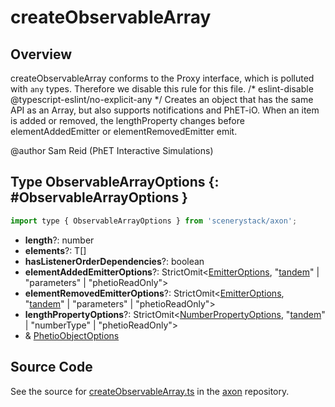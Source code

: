 # createObservableArray

## Overview

createObservableArray conforms to the Proxy interface, which is polluted with `any` types.  Therefore we disable
this rule for this file.
/* eslint-disable @typescript-eslint/no-explicit-any */
Creates an object that has the same API as an Array, but also supports notifications and PhET-iO. When an item
is added or removed, the lengthProperty changes before elementAddedEmitter or elementRemovedEmitter emit.

@author Sam Reid (PhET Interactive Simulations)

## Type ObservableArrayOptions {: #ObservableArrayOptions }


```js
import type { ObservableArrayOptions } from 'scenerystack/axon';
```


- **length**?: <span style="color: hsla(calc(var(--md-hue) + 180deg),80%,40%,1);">number</span>
- **elements**?: T[]
- **hasListenerOrderDependencies**?: <span style="color: hsla(calc(var(--md-hue) + 180deg),80%,40%,1);">boolean</span>
- **elementAddedEmitterOptions**?: StrictOmit&lt;[EmitterOptions](../axon/Emitter.md#EmitterOptions), "[tandem](../tandem/tandem.md)" | "parameters" | "phetioReadOnly"&gt;
- **elementRemovedEmitterOptions**?: StrictOmit&lt;[EmitterOptions](../axon/Emitter.md#EmitterOptions), "[tandem](../tandem/tandem.md)" | "parameters" | "phetioReadOnly"&gt;
- **lengthPropertyOptions**?: StrictOmit&lt;[NumberPropertyOptions](../axon/NumberProperty.md#NumberPropertyOptions), "[tandem](../tandem/tandem.md)" | "numberType" | "phetioReadOnly"&gt;
- &amp; [PhetioObjectOptions](../tandem/PhetioObject.md#PhetioObjectOptions)




## Source Code

See the source for [createObservableArray.ts](https://github.com/phetsims/axon/blob/main/js/createObservableArray.ts) in the [axon](https://github.com/phetsims/axon) repository.
